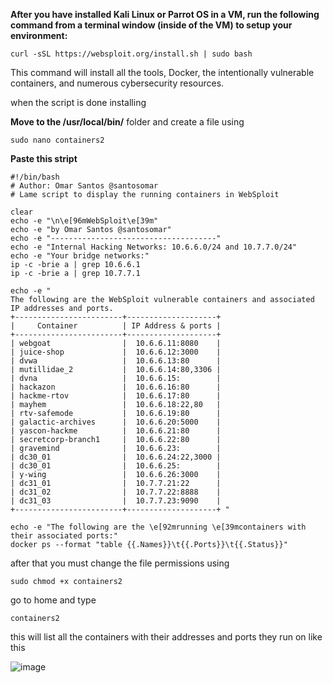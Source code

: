 
**After you have installed Kali Linux or Parrot OS in a VM, run the following command from a
terminal window (inside of the VM) to setup your environment:**
```
curl -sSL https://websploit.org/install.sh | sudo bash
```
This command will install all the tools, Docker, the intentionally vulnerable containers, and
numerous cybersecurity resources.

when the script is done installing

**Move to the /usr/local/bin/** folder and create a file using
```
sudo nano containers2
``` 

**Paste this stript**

```
#!/bin/bash
# Author: Omar Santos @santosomar
# Lame script to display the running containers in WebSploit

clear
echo -e "\n\e[96mWebSploit\e[39m"
echo -e "by Omar Santos @santosomar"
echo -e "-------------------------------------"
echo -e "Internal Hacking Networks: 10.6.6.0/24 and 10.7.7.0/24"
echo -e "Your bridge networks:"
ip -c -brie a | grep 10.6.6.1
ip -c -brie a | grep 10.7.7.1

echo -e "
The following are the WebSploit vulnerable containers and associated IP addresses and ports.
+------------------------+--------------------+
|     Container          | IP Address & ports |
+------------------------+--------------------+
| webgoat                |  10.6.6.11:8080    |
| juice-shop             |  10.6.6.12:3000    |
| dvwa                   |  10.6.6.13:80      |
| mutillidae_2           |  10.6.6.14:80,3306 |
| dvna                   |  10.6.6.15:        |
| hackazon               |  10.6.6.16:80      |
| hackme-rtov            |  10.6.6.17:80      |
| mayhem                 |  10.6.6.18:22,80   |
| rtv-safemode           |  10.6.6.19:80      |
| galactic-archives      |  10.6.6.20:5000    |
| yascon-hackme          |  10.6.6.21:80      |
| secretcorp-branch1     |  10.6.6.22:80      |
| gravemind              |  10.6.6.23:        |
| dc30_01                |  10.6.6.24:22,3000 |
| dc30_01                |  10.6.6.25:        |
| y-wing                 |  10.6.6.26:3000    |
| dc31_01                |  10.7.7.21:22      |
| dc31_02                |  10.7.7.22:8888    |
| dc31_03                |  10.7.7.23:9090    |
+------------------------+--------------------+ "

echo -e "The following are the \e[92mrunning \e[39mcontainers with their associated ports:"
docker ps --format "table {{.Names}}\t{{.Ports}}\t{{.Status}}"

```

after that you must change the file permissions using
```
sudo chmod +x containers2
```
go to home and type
```
containers2
```
this will list all the containers with their addresses and ports they run on
like this

![image](https://github.com/AmweCodex/Cyber-Resources/assets/134791541/a3daf5d1-8ccd-41a2-ad46-27258f13d8f5)

